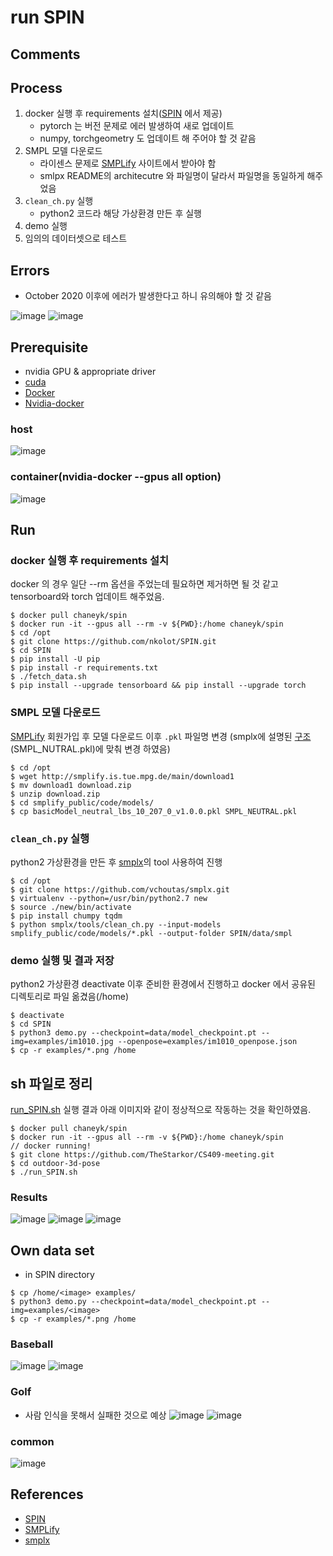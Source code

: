 # run SPIN

## Comments

## Process
1. docker 실행 후 requirements 설치([SPIN](https://github.com/nkolot/SPIN) 에서 제공)
    - pytorch 는 버전 문제로 에러 발생하여 새로 업데이트
    - numpy, torchgeometry 도 업데이트 해 주어야 할 것 같음
2. SMPL 모델 다운로드
    - 라이센스 문제로 [SMPLify](http://smplify.is.tue.mpg.de/) 사이트에서 받아야 함
    - smlpx README의 architecutre 와 파일명이 달라서 파일명을 동일하게 해주었음
3. `clean_ch.py` 실행
    - python2 코드라 해당 가상환경 만든 후 실행
4. demo 실행
5. 임의의 데이터셋으로 테스트

## Errors
- October 2020 이후에 에러가 발생한다고 하니 유의해야 할 것 같음

![image](https://user-images.githubusercontent.com/45455072/93907716-aa935680-fd38-11ea-80b7-3973018d005f.png)
![image](https://user-images.githubusercontent.com/45455072/93907777-bda62680-fd38-11ea-9f2b-3019bc139dea.png)

## Prerequisite
- nvidia GPU & appropriate driver
- [cuda](https://developer.nvidia.com/cuda-toolkit)
- [Docker](https://www.docker.com/)
- [Nvidia-docker](https://github.com/NVIDIA/nvidia-docker)

### host
![image](https://user-images.githubusercontent.com/45455072/93907431-47a1bf80-fd38-11ea-8872-c91bbce46cb4.png)
### container(nvidia-docker --gpus all option)
![image](https://user-images.githubusercontent.com/45455072/93907518-62743400-fd38-11ea-868f-eaff53631951.png)

## Run

### docker 실행 후 requirements 설치
docker 의 경우 일단 --rm 옵션을 주었는데 필요하면 제거하면 될 것 같고 tensorboard와 torch 업데이트 해주었음.
```
$ docker pull chaneyk/spin
$ docker run -it --gpus all --rm -v ${PWD}:/home chaneyk/spin
$ cd /opt
$ git clone https://github.com/nkolot/SPIN.git
$ cd SPIN
$ pip install -U pip
$ pip install -r requirements.txt
$ ./fetch_data.sh
$ pip install --upgrade tensorboard && pip install --upgrade torch
```

### SMPL 모델 다운로드
[SMPLify](http://smplify.is.tue.mpg.de/) 회원가입 후 모델 다운로드 이후 `.pkl` 파일명 변경 (smplx에 설명된 [구조](https://github.com/vchoutas/smplx#model-loading)(SMPL_NUTRAL.pkl)에 맞춰 변경 하였음)
```
$ cd /opt
$ wget http://smplify.is.tue.mpg.de/main/download1
$ mv download1 download.zip
$ unzip download.zip
$ cd smplify_public/code/models/
$ cp basicModel_neutral_lbs_10_207_0_v1.0.0.pkl SMPL_NEUTRAL.pkl
```

###  `clean_ch.py` 실행
python2 가상환경을 만든 후 [smplx](https://github.com/vchoutas/smplx)의 tool 사용하여 진행
```
$ cd /opt
$ git clone https://github.com/vchoutas/smplx.git
$ virtualenv --python=/usr/bin/python2.7 new
$ source ./new/bin/activate
$ pip install chumpy tqdm
$ python smplx/tools/clean_ch.py --input-models smplify_public/code/models/*.pkl --output-folder SPIN/data/smpl
```

### demo 실행 및 결과 저장
python2 가상환경 deactivate 이후 준비한 환경에서 진행하고 docker 에서 공유된 디렉토리로 파일 옮겼음(/home)
```
$ deactivate
$ cd SPIN
$ python3 demo.py --checkpoint=data/model_checkpoint.pt --img=examples/im1010.jpg --openpose=examples/im1010_openpose.json
$ cp -r examples/*.png /home
```

## sh 파일로 정리
[run_SPIN.sh](https://github.com/TheStarkor/outdoor-3d-pose/blob/master/demo/run_SPIN.sh) 실행 결과 아래 이미지와 같이 정상적으로 작동하는 것을 확인하였음.
```
$ docker pull chaneyk/spin
$ docker run -it --gpus all --rm -v ${PWD}:/home chaneyk/spin
// docker running!
$ git clone https://github.com/TheStarkor/CS409-meeting.git
$ cd outdoor-3d-pose
$ ./run_SPIN.sh
```

### Results
![image](https://user-images.githubusercontent.com/45455072/93907329-280a9700-fd38-11ea-8b30-60266d9ce59f.png)
![image](https://user-images.githubusercontent.com/45455072/93908392-84ba8180-fd39-11ea-9fc1-e1fd88c86fea.png)
![image](https://user-images.githubusercontent.com/45455072/93908460-9ac84200-fd39-11ea-96a6-dcf6dab64d92.png)

## Own data set

- in SPIN directory
```
$ cp /home/<image> examples/
$ python3 demo.py --checkpoint=data/model_checkpoint.pt --img=examples/<image>
$ cp -r examples/*.png /home
```

### Baseball
![image](https://user-images.githubusercontent.com/45455072/93911359-41621200-fd3d-11ea-99de-b97fb0f46e34.png)
![image](https://user-images.githubusercontent.com/45455072/93911387-48892000-fd3d-11ea-996b-310c632f7f94.png)

### Golf
- 사람 인식을 못해서 실패한 것으로 예상
![image](https://user-images.githubusercontent.com/45455072/93911886-f8f72400-fd3d-11ea-8239-e7e5e8f336c3.png)
![image](https://user-images.githubusercontent.com/45455072/93911855-ee3c8f00-fd3d-11ea-9ca9-e8bdff1abadd.png)

### common
![image](https://user-images.githubusercontent.com/45455072/93912340-95b9c180-fd3e-11ea-99b7-a7a919ade87d.png)

## References
- [SPIN](https://github.com/nkolot/SPIN)
- [SMPLify](http://smplify.is.tue.mpg.de/)
- [smplx](https://github.com/vchoutas/smplx)